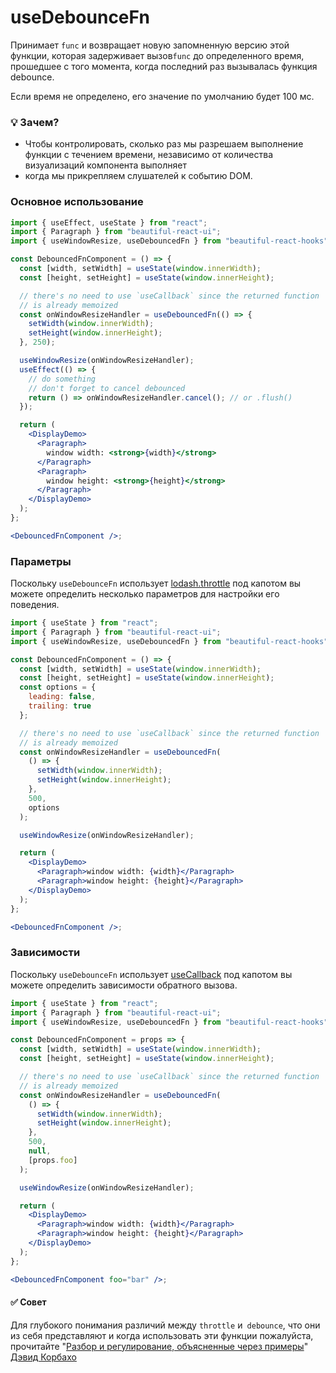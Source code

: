 # useDebounceFn

Принимает `func` и возвращает новую запомненную версию этой функции, которая задерживает вызов`func` до определенного
время, прошедшее с того момента, когда последний раз вызывалась функция debounce.

Если время не определено, его значение по умолчанию будет 100 мс.

### 💡 Зачем?

- Чтобы контролировать, сколько раз мы разрешаем выполнение функции с течением времени, независимо от количества визуализаций компонента
  выполняет
- когда мы прикрепляем слушателей к событию DOM.

### Основное использование

```jsx harmony
import { useEffect, useState } from "react";
import { Paragraph } from "beautiful-react-ui";
import { useWindowResize, useDebouncedFn } from "beautiful-react-hooks";

const DebouncedFnComponent = () => {
  const [width, setWidth] = useState(window.innerWidth);
  const [height, setHeight] = useState(window.innerHeight);

  // there's no need to use `useCallback` since the returned function
  // is already memoized
  const onWindowResizeHandler = useDebouncedFn(() => {
    setWidth(window.innerWidth);
    setHeight(window.innerHeight);
  }, 250);

  useWindowResize(onWindowResizeHandler);
  useEffect(() => {
    // do something
    // don't forget to cancel debounced
    return () => onWindowResizeHandler.cancel(); // or .flush()
  });

  return (
    <DisplayDemo>
      <Paragraph>
        window width: <strong>{width}</strong>
      </Paragraph>
      <Paragraph>
        window height: <strong>{height}</strong>
      </Paragraph>
    </DisplayDemo>
  );
};

<DebouncedFnComponent />;
```

### Параметры

Поскольку `useDebounceFn` использует [lodash.throttle](https://www.npmjs.com/package/lodash.throttle)
под капотом вы можете определить несколько параметров для настройки его поведения.

```jsx harmony
import { useState } from "react";
import { Paragraph } from "beautiful-react-ui";
import { useWindowResize, useDebouncedFn } from "beautiful-react-hooks";

const DebouncedFnComponent = () => {
  const [width, setWidth] = useState(window.innerWidth);
  const [height, setHeight] = useState(window.innerHeight);
  const options = {
    leading: false,
    trailing: true
  };

  // there's no need to use `useCallback` since the returned function
  // is already memoized
  const onWindowResizeHandler = useDebouncedFn(
    () => {
      setWidth(window.innerWidth);
      setHeight(window.innerHeight);
    },
    500,
    options
  );

  useWindowResize(onWindowResizeHandler);

  return (
    <DisplayDemo>
      <Paragraph>window width: {width}</Paragraph>
      <Paragraph>window height: {height}</Paragraph>
    </DisplayDemo>
  );
};

<DebouncedFnComponent />;
```

### Зависимости

Поскольку `useDebounceFn` использует [useCallback](https://reactjs.org/docs/hooks-reference.html#usecallback)
под капотом вы можете определить зависимости обратного вызова.

```jsx harmony
import { useState } from "react";
import { Paragraph } from "beautiful-react-ui";
import { useWindowResize, useDebouncedFn } from "beautiful-react-hooks";

const DebouncedFnComponent = props => {
  const [width, setWidth] = useState(window.innerWidth);
  const [height, setHeight] = useState(window.innerHeight);

  // there's no need to use `useCallback` since the returned function
  // is already memoized
  const onWindowResizeHandler = useDebouncedFn(
    () => {
      setWidth(window.innerWidth);
      setHeight(window.innerHeight);
    },
    500,
    null,
    [props.foo]
  );

  useWindowResize(onWindowResizeHandler);

  return (
    <DisplayDemo>
      <Paragraph>window width: {width}</Paragraph>
      <Paragraph>window height: {height}</Paragraph>
    </DisplayDemo>
  );
};

<DebouncedFnComponent foo="bar" />;
```
#### ✅ Совет
Для глубокого понимания различий между `throttle` и` debounce`, что они из себя представляют и когда использовать эти функции
пожалуйста, прочитайте "[Разбор и регулирование, объясненные через примеры](https://css-tricks.com/debouncing-throttling-explained-examples/)"
[Дэвид Корбахо](https://twitter.com/dcorbacho)